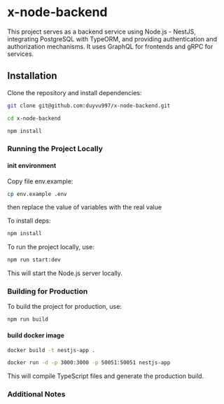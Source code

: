 # x-node-backend

This project serves as a backend service using Node.js - NestJS, integrating PostgreSQL with TypeORM, and providing authentication and authorization mechanisms. It uses GraphQL for frontends and gRPC for services.

## Installation

Clone the repository and install dependencies:

```bash
git clone git@github.com:duyvu997/x-node-backend.git

cd x-node-backend

npm install
```

### Running the Project Locally

#### init environment

Copy file env.example:

```bash
cp env.example .env
```
then replace the value of variables with the real value 

To install deps:

```bash
npm install
```

To run the project locally, use:

```bash
npm run start:dev
```

This will start the Node.js server locally.

### Building for Production

To build the project for production, use:

```bash
npm run build
```

#### build docker image
```bash
docker build -t nestjs-app .
```

```bash
docker run -d -p 3000:3000 -p 50051:50051 nestjs-app
```


This will compile TypeScript files and generate the production build.

### Additional Notes
